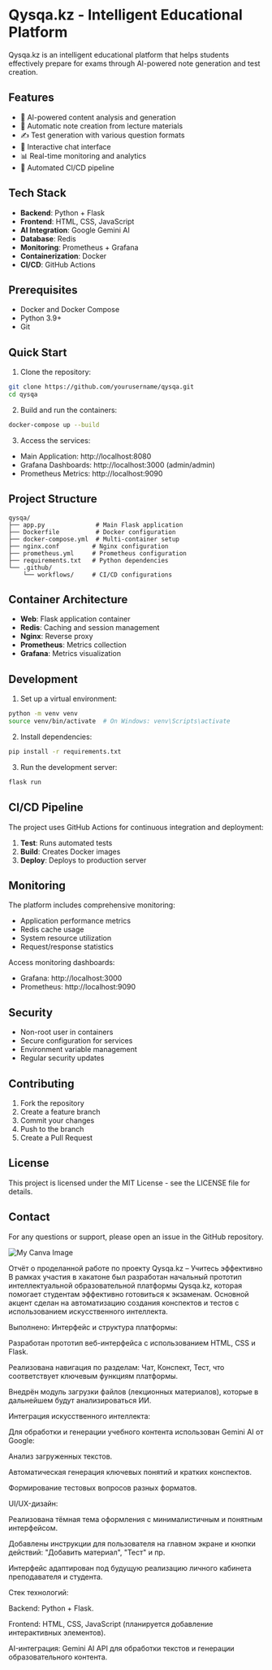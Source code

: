 # Qysqa.kz - Intelligent Educational Platform

Qysqa.kz is an intelligent educational platform that helps students effectively prepare for exams through AI-powered note generation and test creation.

## Features

- 🤖 AI-powered content analysis and generation
- 📝 Automatic note creation from lecture materials
- ✍️ Test generation with various question formats
- 💬 Interactive chat interface
- 📊 Real-time monitoring and analytics
- 🔄 Automated CI/CD pipeline

## Tech Stack

- **Backend**: Python + Flask
- **Frontend**: HTML, CSS, JavaScript
- **AI Integration**: Google Gemini AI
- **Database**: Redis
- **Monitoring**: Prometheus + Grafana
- **Containerization**: Docker
- **CI/CD**: GitHub Actions

## Prerequisites

- Docker and Docker Compose
- Python 3.9+
- Git

## Quick Start

1. Clone the repository:
```bash
git clone https://github.com/yourusername/qysqa.git
cd qysqa
```

2. Build and run the containers:
```bash
docker-compose up --build
```

3. Access the services:
- Main Application: http://localhost:8080
- Grafana Dashboards: http://localhost:3000 (admin/admin)
- Prometheus Metrics: http://localhost:9090

## Project Structure

```
qysqa/
├── app.py              # Main Flask application
├── Dockerfile          # Docker configuration
├── docker-compose.yml  # Multi-container setup
├── nginx.conf         # Nginx configuration
├── prometheus.yml     # Prometheus configuration
├── requirements.txt   # Python dependencies
└── .github/
    └── workflows/     # CI/CD configurations
```

## Container Architecture

- **Web**: Flask application container
- **Redis**: Caching and session management
- **Nginx**: Reverse proxy
- **Prometheus**: Metrics collection
- **Grafana**: Metrics visualization

## Development

1. Set up a virtual environment:
```bash
python -m venv venv
source venv/bin/activate  # On Windows: venv\Scripts\activate
```

2. Install dependencies:
```bash
pip install -r requirements.txt
```

3. Run the development server:
```bash
flask run
```

## CI/CD Pipeline

The project uses GitHub Actions for continuous integration and deployment:

1. **Test**: Runs automated tests
2. **Build**: Creates Docker images
3. **Deploy**: Deploys to production server

## Monitoring

The platform includes comprehensive monitoring:

- Application performance metrics
- Redis cache usage
- System resource utilization
- Request/response statistics

Access monitoring dashboards:
- Grafana: http://localhost:3000
- Prometheus: http://localhost:9090

## Security

- Non-root user in containers
- Secure configuration for services
- Environment variable management
- Regular security updates

## Contributing

1. Fork the repository
2. Create a feature branch
3. Commit your changes
4. Push to the branch
5. Create a Pull Request

## License

This project is licensed under the MIT License - see the LICENSE file for details.

## Contact

For any questions or support, please open an issue in the GitHub repository.

![My Canva Image](https://media.canva.com/v2/image-resize/format:PNG/height:257/quality:100/uri:ifs%3A%2F%2F%2Ff23bc718-a9d7-46f4-b167-2ca70dcca45e/watermark:F/width:550?csig=AAAAAAAAAAAAAAAAAAAAAJwKH9XS3dzMvlYQJmQenmr7kjj45G3VyRIJphDq7jHL&exp=1746340438&osig=AAAAAAAAAAAAAAAAAAAAAEGacjdFOv7IhJOJcO7wTqEQzWcRqeWRnyNTR_t0RiIz&signer=media-rpc&x-canva-quality=thumbnail_large)


Отчёт о проделанной работе по проекту Qysqa.kz – Учитесь эффективно
В рамках участия в хакатоне был разработан начальный прототип интеллектуальной образовательной платформы Qysqa.kz, которая помогает студентам эффективно готовиться к экзаменам. Основной акцент сделан на автоматизацию создания конспектов и тестов с использованием искусственного интеллекта.

Выполнено:
Интерфейс и структура платформы:

Разработан прототип веб-интерфейса с использованием HTML, CSS и Flask.

Реализована навигация по разделам: Чат, Конспект, Тест, что соответствует ключевым функциям платформы.

Внедрён модуль загрузки файлов (лекционных материалов), которые в дальнейшем будут анализироваться ИИ.

Интеграция искусственного интеллекта:

Для обработки и генерации учебного контента использован Gemini AI от Google:

Анализ загруженных текстов.

Автоматическая генерация ключевых понятий и кратких конспектов.

Формирование тестовых вопросов разных форматов.

UI/UX-дизайн:

Реализована тёмная тема оформления с минималистичным и понятным интерфейсом.

Добавлены инструкции для пользователя на главном экране и кнопки действий: "Добавить материал", "Тест" и пр.

Интерфейс адаптирован под будущую реализацию личного кабинета преподавателя и студента.

Стек технологий:

Backend: Python + Flask.

Frontend: HTML, CSS, JavaScript (планируется добавление интерактивных элементов).

AI-интеграция: Gemini AI API для обработки текстов и генерации образовательного контента.
